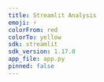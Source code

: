```yaml
---
title: Streamlit Analysis
emoji: ⚡
colorFrom: red
colorTo: yellow
sdk: streamlit
sdk_version: 1.17.0
app_file: app.py
pinned: false
---
```

